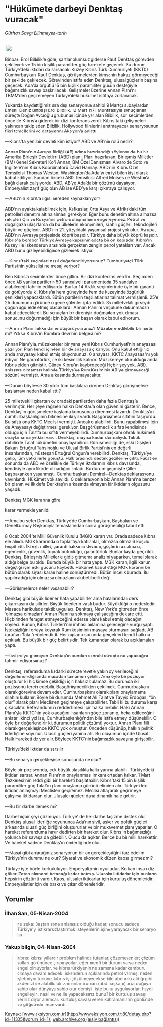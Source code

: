 # "Hükümete darbeyi Denktaş vuracak"

*Gürhan Savgı Bilinmeyen-tarih*

<div>
 <font>
  <img border="0" height="1" src="/web/20041223171811im_/http://www.aksiyon.com.tr/images/blank.gif"/>
 </font>
 <font class="content">
  <p>
   <img border="0" hspace="5" src="http://web.archive.org/web/20041223171811im_/http://www.aksiyon.com.tr/resim/486/32.jpg" vspace="5"/>
  </p>
 </font>
 <font class="content">
  Binbaşı Erol Bilbilik’e göre, şartlar olumsuz giderse Rauf Denktaş görevden çekilecek ve 15 bin kişilik paramiliter güç harekete geçecek. Bu durum Türkiye’deki iktidarı da sarsacak. Kuzey Kıbrıs Türk Cumhuriyeti (KKTC) Cumhurbaşkanı Rauf Denktaş, görüşmelerden kimsenin haksız görmeyeceği bir şekilde çekilecek. Görevinden istifa eden Denktaş, ulusal güçlerin başına geçecek. Ada’da örgütlü 15 bin kişilik paramiliter gücün desteğiyle bağımsızlık savaşı başlatılacak. Gelişmeler üzerine Annan Planı’nı TBMM’den geçiremeyen Türkiye’deki hükümet istifaya zorlanacak.
 </font>
 <p>
  <font class="content">
   Yukarıda kaydettiğimiz sıra dışı senaryonun sahibi 9 Martçı subaylardan Emekli Deniz Binbaşı Erol Bilbilik. 12 Mart 1971 Muhtırasıyla sonuçlanan süreçte Doğan Avcıoğlu grubunun içinde yer alan Bilbilik, son seçimlerden önce de Kıbrıs’a giderek bir dizi konferans verdi. Kıbrıs’taki gelişmeleri yakından takip eden Bilbilik, Hollywood filmlerini aratmayacak senaryosunun fikri temellerini ve detaylarını Aksiyon’a anlattı.
   <br/>
   <br/>
   —Kıbrıs’ta yeni bir devleti kim istiyor? ABD ve AB’nin rolü nedir?
   <br/>
   <br/>
   Annan Planı’nın Avrupa Birliği (AB) adına hazırlandığı söylense de bu bir Amerika Birleşik Devletleri (ABD) planı. Planı hazırlayan, Birleşmiş Milletler (BM) Genel Sekreteri Kofi Annan, BM Özel Danışmanı Alvaro de Soto ve İngiltere’nin Kıbrıs Koordinatörü David Hannay. ABD’nin Kıbrıs Özel Temsilcisi Thomas Weston, Washington’da Ada’yı en iyi bilen kişi olarak kabul ediliyor. Bundan önceki ABD Temsilcisi Alfred Moises de Weston’a bağlı olarak çalışıyordu. ABD, AB’ye Ada’da bir çözümü dayatıyor. Emperyalist zayıf güç olan AB ise ABD’ye karşı çıkmaya çalışıyor.
   <br/>
   <br/>
   —ABD’nin Kıbrıs’a ilgisi nereden kaynaklanıyor?
   <br/>
   <br/>
   ABD’nin ayakta kalabilmek için, Kafkaslar, Orta Asya ve Afrika’daki tüm petrolleri denetim altına alması gerekiyor. Eğer bunu denetim altına almazsa rakipleri Çin ve Rusya’nın petrole ulaşmalarını engelleyemez. Petrol ve doğalgaza ulaşırlarsa da bu ülkelerin ekonomileri, silahlı güçleri, teknolojileri büyür ve güçlenir. ABD’nin 21. yüzyıldaki yaşamsal projesi yok olur. Avrupa, ABD’nin Avrasya projesinde köprü başıdır. Türkiye daha büyük köprü başıdır. Kıbrıs’la beraber Türkiye Avrasya kapısının adeta bir ön kapısıdır. Kıbrıs’ın Kuzeyi ile İskenderun arasında gerçekten zengin petrol yatakları var. Ancak ABD bunu gizleyebildiğince gizlemek istiyor.
   <br/>
   <br/>
   —Kıbrıs’taki seçimleri nasıl değerlendiriyorsunuz? Cumhuriyetçi Türk Partisi’nin yükselişi ne mesaj veriyor?
   <br/>
   <br/>
   Ben Kıbrıs’a seçimlerden önce gittim. Bir dizi konferans verdim. Seçimden önce AB yanlısı partilerin 50 sandalyeli parlamentoda 35 sandalye alabileceği tahmin ediliyordu. Bunlar 14 Aralık seçimlerinde öyle bir garanti de görüyordu ki, Kıbrıs’ın hem güneyinde hem de kuzeyinde özgürlük şenlikleri yapacaklardı. Bütün partilerin teşkilatlarına talimat vermişlerdi. 25’e 25 durumunu görünce o gece şölenler iptal edildi. 35 milletvekili girseydi çoğunluğu elde etmiş olacaklardı. Annan Planı’nı virgülüne dokunmadan kabul edeceklerdi. Bu sonuçları bir direnişin doğmadan yok olması sonucunu doğurmadığı için büyük bir başarı olarak kabul ediyorum.
   <br/>
   <br/>
   —Annan Planı hakkında ne düşünüyorsunuz? Müzakere edilebilir bir metin mi? Yoksa Kıbrıs’ın Rumlara devrinin belgesi mi?
   <br/>
   <br/>
   Annan Planı’yla, müzakereler bir yana yeni Kıbrıs Cumhuriyeti’nin anayasası yazılıyor. Plan kendi içinden bir de anayasa çıkarıyor. Onu kabul ettiğiniz anda anayasayı kabul etmiş oluyorsunuz. O anayasa, KKTC Anayasası’nı yok ediyor. Ne garantörlük, ne iki kesimlilik kalıyor. Müzakereye oturulduğu anda Kıbrıs elden gitmiştir. Güney Kıbrıs’ın kaybedeceği hiçbir şey yok. ABD, anlaşma olmaması halinde Türkiye’ye Rum Kesiminin AB’ye girmeyeceği sözünü vermiştir. Ama arkasında durmayacaktır.
   <br/>
   <br/>
   —Durum böyleyse 30 yıldır tüm baskılara direnen Denktaş görüşmelere başlamayı neden kabul etti?
   <br/>
   <br/>
   25 milletvekili çıkartan oy oradaki partilerden daha fazla Denktaş’a verilmiştir. Her şeye rağmen halkın Denktaş’a olan güvenini gösterir. Bence, Denktaş’ın görüşmelere başlama konusunda direnmesi lazımdı. Denktaş’ın cumhurbaşkanlığının bitmesine iki yıl vardı. Başgörüşmeci sıfatını taşıyordu. Bu sıfatı ona KKTC Meclisi vermişti. Ancak o alabilirdi. Bunu yapabilmesi için de Anayasayı değiştirmesi gerekiyor. Başgörüşmecilik sıfatı kendisinde olduğu için Talat’a bu sıfatı vermeyebilirdi. Cumhurbaşkanı olarak hükümeti onaylamama yetkisi vardı. Denktaş, mayısa kadar durmalıydı. Taktik dahilinde Talat hükümetini onaylayabilirdi. Görüşmeciliği de, eski Dışişleri Bakanı Ertuğrul Tahsinoğlu ve Ulusal Birlik Partisi’nin en değerli insanlarından, müsteşarı Ertuğrul Ongun’a verebilirdi. Denktaş, Türkiye’ye gelip, tüm yetkililerle görüştü. Halk arasında destek gezilerine çıktı. Fakat en sonunda da ABD ve özellikle de Türkiye iktidarının Kıbrıs davasında, kendisiyle aynı fikirde olmadığını anladı. Bu durum geçmişte Çiller başbakanken yaşanmıştı. Cumhurbaşkanı Demirel—Denktaş deklarasyonu yayınlandı. Hükümet yok sayıldı. O deklarasyonla biz Annan Planı’na benzer bir planın ve ilk defa Denktaş’ın arkasında olmayan bir iktidarın olgusunu yaşadık.
   <br/>
   <br/>
   Denktaş MGK kararına göre
   <br/>
   <br/>
   karar vermekle yanıldı
   <br/>
   <br/>
   —Ama bu sefer Denktaş, Türkiye’de Cumhurbaşkanı, Başbakan ve Genelkurmay Başkanıyla temaslarından sonra görüşmeciliği kabul etti.
   <br/>
   <br/>
   8 Ocak 2004’te Milli Güvenlik Kurulu (MGK) kararı var. Orada sadece Kıbrıs ele alındı. MGK kararında o toplantıya katılanlar, olmazsa olmaz 6 koşulu tespit etti. İki eşit millet, garanti hakkının devamı, göçlerin az olması, egemenlik, güvenlik, toprak bütünlüğü, garantörlük. Bunlar kayda geçirildi. Denktaş, Birleşmiş Milletler’e gidip gitmeme analizini yaparken, temel olarak aldığı belge bu oldu. Burada büyük bir hata yaptı. MGK kararı, ilgili kanun değiştiği için eski gücünü kaybetti. Hükümet kabul ettiği MGK kararını bir bütün olarak siyasi kararı haline dönüştürmedi. Bütün incelik burada. Bu yapılmadığı için olmazsa olmazların akıbeti belli değil.
   <br/>
   <br/>
   —Görüşmelerde neler yaşanabilir?
   <br/>
   <br/>
   Denktaş gibi büyük liderler hata yapabilirler ama hatalarından ders çıkarmasını da bilirler. Büyük liderlerin vasfı budur. Büyüklüğü o nedenledir. Masada harikulade taktik uyguladı. Denktaş, New York’a gitmeden önce ‘olmazsa olmazları’ Annan Planı’na sokmaya çalışacağını deklare etti. Hiçbirinden feragat etmeyeceğini, ederse planı kabul etmiş olacağını söyledi. Bunun, Kıbrıs Türkleri’nin imhası anlamına geleceğine vurgu yaptı. İsteksizliğini ortaya koyarak Rum kesiminin masaya oturmasını sağladı. AB taraftarı Talat’ı yönlendirdi. Her toplantı sonunda gerçekleri kendi halkına açıkladı. Bu büyük bir güç belirtisidir. Tek kumandan olarak bu açıklamaları yaptı.
   <br/>
   <br/>
   —İsviçre’ye gitmeyen Denktaş’ın bundan sonraki süreçte ne yapacağını tahmin ediyorsunuz?
   <br/>
   <br/>
   Denktaş, referanduma kadarki süreçte ‘evet’e yakın oy verileceğini değerlendirdiği anda masadan tamamen çekilir. Ama öyle bir pozisyon oluşturur ki hiç kimse çekildiği için haksız bulamaz. Bu durumda iki pozisyonu tercih edebilir. Başgörüşmecilikten çekilmek. Cumhurbaşkanı olarak görevine devam eder. Cumhurbaşkanı olarak planı onaylamama silahını kullanır. Böyle bir durumda Mehmet Ali Talat ve Tayyip Erdoğan, “ön olur” alarak planı Meclisten geçirmeye çalışabilirler. Tabii ki bu duruma karşı çıkacaktır. Referandumun reddedilmesi için halka inebilir. Halkı Annan Planı’yla KKTC’nin yok olacağını insanların göçe zorlanıp, heba edileceğini anlatır. İkinci yol ise, Cumhurbaşkanlığı’ndan bile istifa etmeyi düşünebilir. O öyle bir değerlendirir ki, durumun politik çözümü yoktur. Annan Planı fiili olarak gerçekleşince KKTC yok olmuştur. Önceden düşünüp, halkın politik liderliğine soyunur. Ulusal güçleri yanına alır. Bu oluşumun içinde Ulusal Halk Hareketi de yer alır. Böylece KKTC’nin bağımsızlık savaşına girişebilir.
   <br/>
   <br/>
   Türkiye’deki iktidar da sarsılır
   <br/>
   <br/>
   —Bu senaryo gerçekleşirse sonucunda ne olur?
   <br/>
   <br/>
   Böyle bir pozisyonda, çok büyük olasılıkla halkı yanına alabilir. Türkiye’deki iktidarı sarsar. Annan Planı’nın onaylanması imkanı ortadan kalkar. 1 Mart Tezkeresi’nin reddi gibi bir hareketi başlatabilir. Kıbrıs’taki 15 bin kişilik paramiliter güç Talat’ın planı onaylama gücünü elinden alır. Türkiye’deki iktidar, anlaşmayı Meclisten geçiremez. Meclisi atlayarak geçirmeye çalışırsa iktidardan olur. Ulusalcı güçleri daha dinamik hale getirir.
   <br/>
   <br/>
   —Bu bir darbe demek mi?
   <br/>
   <br/>
   Darbe hiçbir şeyi çözmüyor. Türkiye’ de her darbe faşizme destek olur. Denktaş ulusal liderliğe soyununca Ada’nın sivil, asker ve politik güçleri arkasında ulusal güç birliğini oluştururlar ve bir mukavemet planı yaparlar. O hareket referanduma hayır dedirten bir hareket olur. Kıbrıs’ın bağımsızlığı yolunda bir savaşa da gidebilir. O ucu da açıktır. Bence bu bir milli harekettir. Ve hareket sadece Denktaş’ın önderliğinde olur.
   <br/>
   <br/>
   —Masal gibi anlattığınız senaryonun bir an gerçekleştiğini farz edelim. Türkiye’nin durumu ne olur? Siyasal ve ekonomik düzen kaosa girmez mi?
   <br/>
   <br/>
   Türkiye işte böyle korkutuluyor. Emperyalizmin oyunudur. Korkan insan diz çöker. Zaten ekonomi batacağı kadar batmış. Ulusalcı iktidarlar için bunların hepsinin çözümü vardır. Kaos, ulusalcı iktidarlar için kurtuluş dönemleridir. Emperyalistler için de baskı ve çıkar dönemleridir.
  </font>
 </p>
</div>


## Yorumlar

### İlhan San, 05-Nisan-2004
> ne zeka: 
> Baştan sona anlamsız olduğu kadar, sonucu sadece Türkiye'yi istikrarsızlaştırmak isteyenlerin işine yarayacak bir senaryo bu.

### Yakup bilgin, 04-Nisan-2004
> kıbrıs: 
> kıbrısı yıllardır problem halinde tutanlar, çözemeyenler; çözüm yolları görününce çırıpınyorlar. eğer menfi bir durum varsa neden engel olmuyorlar. ve kıbrıs türkiyenin  ne zamana kadar kamburu olmaya devam edecek. iskenderun açıklarında petrol varmış. neden işletmiyor turkiye. kıbrıs işi çözülmeyecekse bile abd ırakı aldığı gibi akdenizi de alabilir. bir zamanlar truman (abd başkanı) orta doğuya sahip olan dünyaya sahip olur demişti. işte bunu uyguluyorlar. haydi engelleyin. nasıl ve ne ile yapacaksınız bunu? bir kurtuluş savaşı veririz diyor alemdar. kurtuluş savaşı veren kahramanların gönlünde ve göğsünde iman vardı.

Kaynak: [www.aksiyon.com.tr](http://www.aksiyon.com.tr:80/detay.php?id=11305&yorum_id=1), [web.archive.org (arşiv bağlantısı)](http://web.archive.org/web/20041223171811/http://www.aksiyon.com.tr:80/detay.php?id=11305&yorum_id=1)
